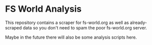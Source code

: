 # FS World Analysis

This repository contains a scraper for fs-world.org as well as already-scraped
data so you don't need to spam the poor fs-world.org server.

Maybe in the future there will also be some analysis scripts here.
